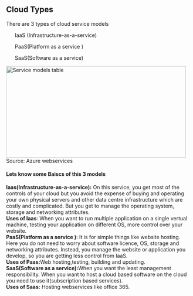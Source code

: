 <h2 stlye="color:blue";>Cloud Types</h2>
<p>There are 3 types of cloud service models</p>
<ul>IaaS (Infrastructure-as-a-service)</ul>
<ul>PaaS(Platform as a service )</ul>
<ul>SaaS(Software as a service)</ul>
<img src="https://github.com/ikramulkayes/Azure-Core-Concepts/blob/main/webservices_table.png" alt="Service models table" width="490" height="250"><br>
Source: Azure webservices
<h4>Lets know some Baiscs of this 3 models</h4>
<b>
Iaas(Infrastructure-as-a-service):</b> On this service, you get most of the controls of your cloud but you avoid the expense of buying and operating your own physical servers and other data centre infrastructure which are costly and complicated. But you get to manage the operating system, storage and networking attributes.<br> 
<b>Uses of Iaas</b>: When you want to run multiple application on a single vertual machine, testing your application on different OS, more control over your website.<br>
<b>PaaS(Platform as a service )</b>: It is for simple things like website hosting. Here you do not need to worry about software licence, OS, storage and networking attributes. Instead, you manage the website or application you develop, so you are getting less control from IaaS.<br>
<b>Uses of Paas:</b>Web hosting,testing, building and updating.<br>
<b>SaaS(Software as a service):</b>When you want the least management responsibility. When you want to host a cloud based software on the cloud you need to use it(subscription based services).<br>
<b>Uses of Saas:</b> Hosting webservices like office 365.

